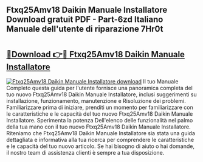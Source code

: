 ## Ftxq25Amv18 Daikin Manuale Installatore Download gratuit PDF - Part-6zd Italiano Manuale dell'utente di riparazione 7Hr0t

# <h2><a href="http://dfh4m5.blite.top/?on=Ftxq25Amv18+Daikin+Manuale+Installatore">🔗Download 👉🔴 Ftxq25Amv18 Daikin Manuale Installatore</a></h2>

[![Ftxq25Amv18 Daikin Manuale Installatore download](https://i.imgur.com/lujVjoI.png)](http://dfh4m5.blite.top/?on=Ftxq25Amv18+Daikin+Manuale+Installatore)
Il tuo Manuale Completo questa guida per l'utente fornisce una panoramica completa del tuo nuovo Ftxq25Amv18 Daikin Manuale Installatore, inclusi suggerimenti su installazione, funzionamento, manutenzione e Risoluzione dei problemi. Familiarizzare prima di iniziare, prenditi un momento per familiarizzare con le caratteristiche e le capacità del tuo nuovo Ftxq25Amv18 Daikin Manuale Installatore. Sperimenta la potenza Dell'elenco delle funzionalità nel palmo della tua mano con il tuo nuovo Ftxq25Amv18 Daikin Manuale Installatore. Riteniamo che Ftxq25Amv18 Daikin Manuale Installatore sia stata una guida dettagliata e informativa alla tua ricerca per comprendere le caratteristiche e le capacità del tuo nuovo articolo. Se hai bisogno di aiuto o hai domande, il nostro team di assistenza clienti è sempre a tua disposizione.
